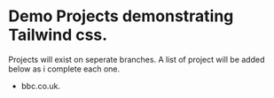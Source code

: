 # Demo Projects demonstrating Tailwind css.

Projects will exist on seperate branches. A list of project will be added below as i complete each one.

- bbc.co.uk.
